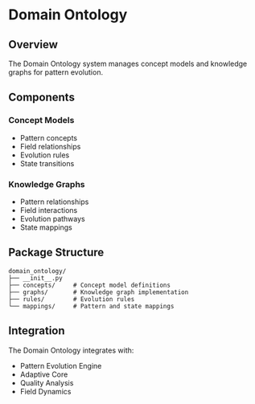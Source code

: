 # Domain Ontology

## Overview
The Domain Ontology system manages concept models and knowledge graphs for pattern evolution.

## Components

### Concept Models
- Pattern concepts
- Field relationships
- Evolution rules
- State transitions

### Knowledge Graphs
- Pattern relationships
- Field interactions
- Evolution pathways
- State mappings

## Package Structure
```
domain_ontology/
├── __init__.py
├── concepts/     # Concept model definitions
├── graphs/       # Knowledge graph implementation
├── rules/        # Evolution rules
└── mappings/     # Pattern and state mappings
```

## Integration
The Domain Ontology integrates with:
- Pattern Evolution Engine
- Adaptive Core
- Quality Analysis
- Field Dynamics
